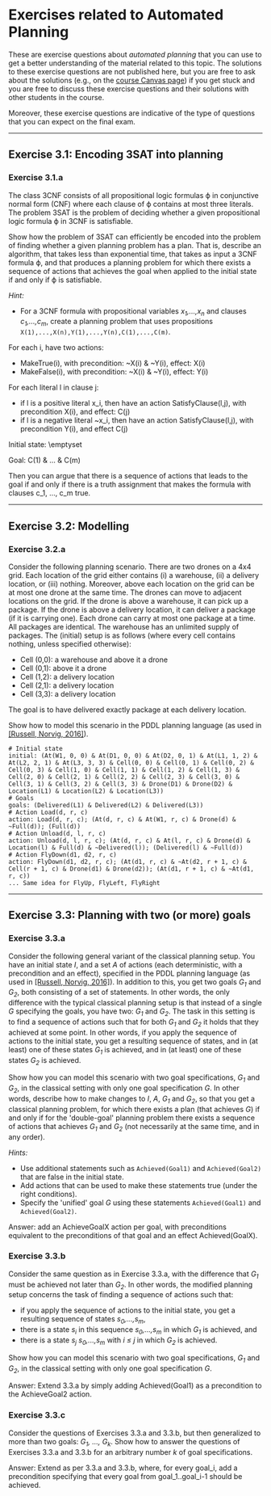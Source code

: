 # Exercises related to Automated Planning

These are exercise questions about *automated planning* that you can use
to get a better understanding of the material related to this topic.
The solutions to these exercise questions are not published here, but you are free
to ask about the solutions (e.g., on the [course Canvas page](https://canvas.uva.nl/courses/10768))
if you get stuck and you are free to discuss these exercise questions and their solutions
with other students in the course.

Moreover, these exercise questions are indicative of the type of questions that
you can expect on the final exam.

---

## Exercise 3.1: Encoding 3SAT into planning

### Exercise 3.1.a

The class 3CNF consists of all propositional logic formulas &varphi;
in conjunctive normal form (CNF) where each clause of &varphi;
contains at most three literals.
The problem 3SAT is the problem of deciding whether a given propositional
logic formula &varphi; in 3CNF is satisfiable.

Show how the problem of 3SAT can efficiently be encoded into the
problem of finding whether a given planning problem has a plan.
That is, describe an algorithm, that takes less than exponential time,
that takes as input a 3CNF formula &varphi;,
and that produces a planning problem for which there exists a
sequence of actions that achieves the goal when applied to the initial state
if and only if &varphi; is satisfiable.

*Hint:*
- For a 3CNF formula with propositional variables *x<sub>1</sub>,...,x<sub>n</sub>*
and clauses *c<sub>1</sub>,...,c<sub>m</sub>*, create a planning problem that uses
propositions `X(1),...,X(n),Y(1),...,Y(n),C(1),...,C(m)`.

For each i, have two actions:

- MakeTrue(i), with precondition: ~X(i) & ~Y(i), effect: X(i)
- MakeFalse(i), with precondition: ~X(i) & ~Y(i), effect: Y(i)

For each literal l in clause j:

- if l is a positive literal x_i, then have an action SatisfyClause(l,j), with precondition X(i), and effect: C(j)
- if l is a negative literal ~x_i, then have an action SatisfyClause(l,j), with precondition Y(i), and effect C(j)

Initial state: \emptyset

Goal: C(1) & ... & C(m)

Then you can argue that there is a sequence of actions that leads to the goal if and only if there is a truth assignment that makes the formula with clauses c_1, …, c_m true.

---

## Exercise 3.2: Modelling

### Exercise 3.2.a

Consider the following planning scenario.
There are two drones on a 4x4 grid.
Each location of the grid either contains (i) a warehouse, (ii) a delivery location, or (iii) nothing.
Moreover, above each location on the grid can be at most one drone at the same time.
The drones can move to adjacent locations on the grid.
If the drone is above a warehouse, it can pick up a package.
If the drone is above a delivery location, it can deliver a package (if it is carrying one).
Each drone can carry at most one package at a time.
All packages are identical.
The warehouse has an unlimited supply of packages.
The (initial) setup is as follows (where every cell contains nothing, unless specified otherwise):
- Cell (0,0): a warehouse and above it a drone
- Cell (0,1): above it a drone
- Cell (1,2): a delivery location
- Cell (2,1): a delivery location
- Cell (3,3): a delivery location

The goal is to have delivered exactly package at each delivery location.

Show how to model this scenario in the PDDL planning language
(as used in [[Russell, Norvig, 2016]](https://github.com/rdehaan/KRR-course#aima)).

```
# Initial state
initial: (At(W1, 0, 0) & At(D1, 0, 0) & At(D2, 0, 1) & At(L1, 1, 2) & At(L2, 2, 1) & At(L3, 3, 3) & Cell(0, 0) & Cell(0, 1) & Cell(0, 2) & Cell(0, 3) & Cell(1, 0) & Cell(1, 1) & Cell(1, 2) & Cell(1, 3) & Cell(2, 0) & Cell(2, 1) & Cell(2, 2) & Cell(2, 3) & Cell(3, 0) & Cell(3, 1) & Cell(3, 2) & Cell(3, 3) & Drone(D1) & Drone(D2) & Location(L1) & Location(L2) & Location(L3))
# Goals
goals: (Delivered(L1) & Delivered(L2) & Delivered(L3))
# Action Load(d, r, c)
action: Load(d, r, c); (At(d, r, c) & At(W1, r, c) & Drone(d) & ~Full(d)); (Full(d))
# Action Unload(d, l, r, c)
action: Unload(d, l, r, c); (At(d, r, c) & At(l, r, c) & Drone(d) & Location(l) & Full(d) & ~Delivered(l)); (Delivered(l) & ~Full(d))
# Action FlyDown(d1, d2, r, c)
action: FlyDown(d1, d2, r, c); (At(d1, r, c) & ~At(d2, r + 1, c) & Cell(r + 1, c) & Drone(d1) & Drone(d2)); (At(d1, r + 1, c) & ~At(d1, r, c))
... Same idea for FlyUp, FlyLeft, FlyRight
```
---

## Exercise 3.3: Planning with two (or more) goals

### Exercise 3.3.a

Consider the following general variant of the classical planning setup.
You have an initial state *I*, and a set *A* of actions (each deterministic, with a precondition and an effect),
specified in the PDDL planning language (as used in [[Russell, Norvig, 2016]](https://github.com/rdehaan/KRR-course#aima)).
In addition to this, you get two goals *G<sub>1</sub>* and *G<sub>2</sub>*, both consisting of a set of statements.
In other words, the only difference with the typical classical planning setup is that instead of a single *G* specifying
the goals, you have two: *G<sub>1</sub>* and *G<sub>2</sub>*.
The task in this setting is to find a sequence of actions such that for both *G<sub>1</sub>* and *G<sub>2</sub>*
it holds that they achieved at some point. In other words, if you apply the sequence of actions to the initial state,
you get a resulting sequence of states, and in (at least) one of these states *G<sub>1</sub>* is achieved,
and in (at least) one of these states *G<sub>2</sub>* is achieved.

Show how you can model this scenario with two goal specifications, *G<sub>1</sub>* and *G<sub>2</sub>*,
in the classical setting with only one goal specification *G*.
In other words, describe how to make changes to *I*, *A*, *G<sub>1</sub>* and *G<sub>2</sub>*,
so that you get a classical planning problem, for which there exists a plan (that achieves *G*)
if and only if for the 'double-goal' planning problem there exists a sequence of actions that achieves
*G<sub>1</sub>* and *G<sub>2</sub>* (not necessarily at the same time, and in any order).

*Hints:*
- Use additional statements such as `Achieved(Goal1)` and `Achieved(Goal2)` that are false in the initial state.
- Add actions that can be used to make these statements true (under the right conditions).
- Specify the 'unified' goal *G* using these statements `Achieved(Goal1)` and `Achieved(Goal2)`.

Answer: add an AchieveGoalX action per goal, with preconditions equivalent to the preconditions of that goal and an effect Achieved(GoalX).

### Exercise 3.3.b

Consider the same question as in Exercise 3.3.a, with the difference that *G<sub>1</sub>*
must be achieved not later than *G<sub>2</sub>*.
In other words, the modified planning setup concerns the task of finding a sequence of
actions such that:
- if you apply the sequence of actions to the initial state,
you get a resulting sequence of states *s<sub>0</sub>,...,s<sub>m</sub>*,
- there is a state *s<sub>i</sub>* in this sequence *s<sub>0</sub>,...,s<sub>m</sub>*
in which *G<sub>1</sub>* is achieved, and
- there is a state *s<sub>j</sub>* *s<sub>0</sub>,...,s<sub>m</sub>*
with *i &le; j* in which *G<sub>2</sub>* is achieved.

Show how you can model this scenario with two goal specifications,
*G<sub>1</sub>* and *G<sub>2</sub>*,
in the classical setting with only one goal specification *G*.

Answer: Extend 3.3.a by simply adding Achieved(Goal1) as a precondition to the AchieveGoal2 action.
### Exercise 3.3.c

Consider the questions of Exercises 3.3.a and 3.3.b,
but then generalized to more than two goals: *G<sub>1</sub>, ..., G<sub>k</sub>*.
Show how to answer the questions of Exercises 3.3.a and 3.3.b
for an arbitrary number *k* of goal specifications.

Answer: Extend as per 3.3.a and 3.3.b, where, for every goal_i, add a precondition specifying that every goal from goal_1..goal_i-1 should be achieved.
